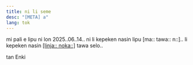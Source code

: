 ```yaml
---
title: ni li seme
desc: "[META] a"
lang: tok
---
```

mi pali e lipu ni lon 2025..06..14.. ni li kepeken nasin lipu \[ma:: tawa:: n::\].. li kepeken nasin [\[linja:: noka::\]](https://getbootstrap.com/2.3.2/index.html) tawa selo..

tan Enki

